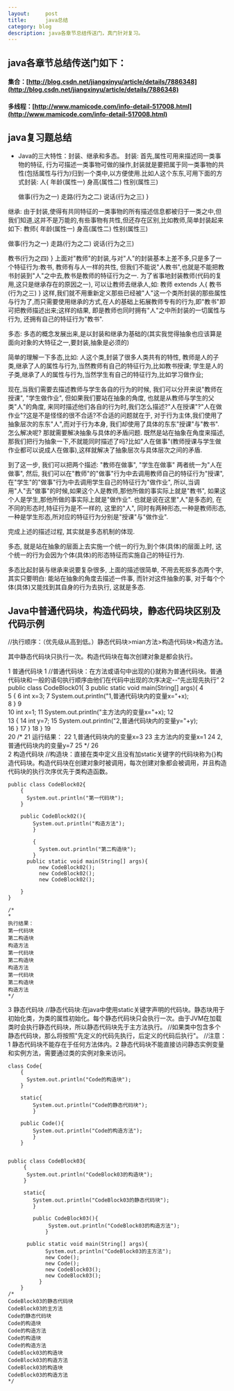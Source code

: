 ```yaml
---
layout:     post
title:      java总结
category: blog
description: java各章节总结传送门，真门针对复习。
---
```


## java各章节总结传送门如下：

#### 集合：[http://blog.csdn.net/jiangxinyu/article/details/7886348](http://blog.csdn.net/jiangxinyu/article/details/7886348)

#### 多线程：[http://www.mamicode.com/info-detail-517008.html](http://www.mamicode.com/info-detail-517008.html)

## java复习题总结 

* Java的三大特性：封装、继承和多态。
  封装:
        首先,属性可用来描述同一类事物的特征, 行为可描述一类事物可做的操作,封装就是要把属于同一类事物的共性(包括属性与行为)归到一个类中,以方便使用.比如人这个东东,可用下面的方式封装:
人{
    年龄(属性一)
    身高(属性二)
    性别(属性三)

    做事(行为之一)
    走路(行为之二)
    说话(行为之三)
}

继承:
     由于封装,使得有共同特征的一类事物的所有描述信息都被归于一类之中,但我们知道,这并不是万能的,有些事物有共性,但还存在区别,比如教师,简单封装起来如下:
教师{
年龄(属性一)
身高(属性二)
性别(属性三)

做事(行为之一)
走路(行为之二)
说话(行为之三)

教书(行为之四)
}
上面对"教师"的封装,与对"人"的封装基本上差不多,只是多了一个特征行为:教书,
教师有与人一样的共性, 但我们不能说"人教书",也就是不能把教书封装到"人"之中去,教书是教师的特征行为之一.  为了省事地封装教师(代码的复用,这只是继承存在的原因之一), 可以让教师去继承人,如:
 教师 extends 人{
    教书(行为之三)
}
这样,我们就不用重新定义那些已经被"人"这一个类所封装的那些属性与行为了,而只需要使用继承的方式,在人的基础上拓展教师专有的行为,即"教书"即可把教师描述出来;这样的结果, 即是教师也同时拥有"人"之中所封装的一切属性与行为, 还拥有自己的特征行为"教书".

多态:
     多态的概念发展出来,是以封装和继承为基础的(其实我觉得抽象也应该算是面向对象的大特征之一,要封装,抽象是必须的)

简单的理解一下多态,比如:
人这个类,封装了很多人类共有的特性, 
教师是人的子类,继承了人的属性与行为,当然教师有自己的特征行为,比如教书授课;
学生是人的子类,继承了人的属性与行为,当然学生有自己的特征行为,比如学习做作业;
    
 现在,当我们需要去描述教师与学生各自的行为的时候, 我们可以分开来说"教师在授课",  "学生做作业",  但如果我们要站在抽象的角度,  也就是从教师与学生的父类"人"的角度, 来同时描述他们各自的行为时,我们怎么描述?"人在授课"?"人在做作业"?这是不是怪怪的很不合适?不合适的问题就在于, 对于行为主体,我们使用了抽象层次的东东"人",而对于行为本身, 我们却使用了具体的东东"授课"与"教书". 怎么解决呢? 那就需要解决抽象与具体的矛盾问题. 
既然是站在抽象在角度来描述,那我们把行为抽象一下,不就能同时描述了吗?比如"人在做事"(教师授课与学生做作业都可以说成人在做事),这样就解决了抽象层次与具体层次之间的矛盾.

到了这一步, 我们可以把两个描述: "教师在做事", "学生在做事" 两者统一为"人在做事",
然后, 我们可以在"教师"的"做事"行为中去调用教师自己的特征行为"授课",
在"学生"的"做事"行为中去调用学生自己的特征行为"做作业", 
所以,当调用"人"去"做事"的时候,如果这个人是教师,那他所做的事实际上就是"教书",
如果这个人是学生,那他所做的事实际上就是"做作业".
也就是说在这里"人"是多态的, 在不同的形态时,特征行为是不一样的, 这里的"人", 同时有两种形态,一种是教师形态,一种是学生形态,所对应的特征行为分别是"授课"与"做作业".

完成上述的描述过程, 其实就是多态机制的体现.

多态, 就是站在抽象的层面上去实施一个统一的行为,到个体(具体)的层面上时, 这个统一的行为会因为个体(具体)的形态特征而实施自己的特征行为.

多态比起封装与继承来说要复杂很多, 上面的描述很简单, 不用去死抠多态两个字,
其实只要明白: 
能站在抽象的角度去描述一件事, 
而针对这件抽象的事, 对于每个个体(具体)又能找到其自身的行为去执行, 这就是多态.
## Java中普通代码块，构造代码块，静态代码块区别及代码示例
//执行顺序：（优先级从高到低。）静态代码块>mian方法>构造代码块>构造方法。

其中静态代码块只执行一次。构造代码块在每次创建对象是都会执行。

1 普通代码块
		 1 //普通代码块：在方法或语句中出现的{}就称为普通代码块。普通代码块和一般的语句执行顺序由他们在代码中出现的次序决定--“先出现先执行”
	 2 public class CodeBlock01{
	 3       public static void main(String[] args){
	 4           
	 5             {
	 6               int x=3;
	 7               System.out.println("1,普通代码块内的变量x="+x);    
	 8             }
	 9             
	10             int x=1;
	11             System.out.println("主方法内的变量x="+x);
	12             
	13             {
	14                int y=7;
	15                System.out.println("2,普通代码块内的变量y="+y);    
	16             }
	17           }
	18     }
	19     
	20     /*
	21     运行结果：
	22     1,普通代码块内的变量x=3
	23          主方法内的变量x=1
	24          2,普通代码块内的变量y=7
	25     */
	26    
2 构造代码块	
	//构造块：直接在类中定义且没有加static关键字的代码块称为{}构造代码块。构造代码块在创建对象时被调用，每次创建对象都会被调用，并且构造代码块的执行次序优先于类构造函数。

	public class CodeBlock02{
		{
		  System.out.println("第一代码块");    
		}
		
		public CodeBlock02(){
			System.out.println("构造方法");
			}
			
			{
			  System.out.println("第二构造块");
			}
		  public static void main(String[] args){
			  new CodeBlock02();
			  new CodeBlock02();
			  new CodeBlock02();
			   
		}
	}    

	/*
	*
	执行结果：
	第一代码块
	第二构造块
	构造方法
	第一代码块
	第二构造块
	构造方法
	第一代码块
	第二构造块
	构造方法
	*/
3 静态代码块
	//静态代码块:在java中使用static关键字声明的代码块。静态块用于初始化类，为类的属性初始化。每个静态代码块只会执行一次。由于JVM在加载类时会执行静态代码块，所以静态代码块先于主方法执行。
	//如果类中包含多个静态代码块，那么将按照"先定义的代码先执行，后定义的代码后执行"。
	//注意：1 静态代码块不能存在于任何方法体内。2 静态代码块不能直接访问静态实例变量和实例方法，需要通过类的实例对象来访问。


	class Code{
		{
		  System.out.println("Code的构造块");
		}
		
		static{
			System.out.println("Code的静态代码块");
			}
			
		public Code(){
			System.out.println("Code的构造方法");
			}
		}
		
		
	public class CodeBlock03{
		 {
		  System.out.println("CodeBlock03的构造块");    
		 }
		 
		 static{
			System.out.println("CodeBlock03的静态代码块");
			}
			
			public CodeBlock03(){
				 System.out.println("CodeBlock03的构造方法");
				}
			
		  public static void main(String[] args){
				System.out.println("CodeBlock03的主方法");
				new Code();
				new Code();
				new CodeBlock03();
				new CodeBlock03();
			  }
		}
	/*
	CodeBlock03的静态代码块
	CodeBlock03的主方法
	Code的静态代码块
	Code的构造块
	Code的构造方法
	Code的构造块
	Code的构造方法
	CodeBlock03的构造块
	CodeBlock03的构造方法
	CodeBlock03的构造块
	CodeBlock03的构造方法
	*/    
